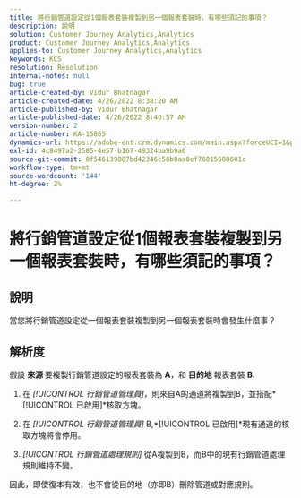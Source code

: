 ```yaml
---
title: 將行銷管道設定從1個報表套裝複製到另一個報表套裝時，有哪些須記的事項？
description: 說明
solution: Customer Journey Analytics,Analytics
product: Customer Journey Analytics,Analytics
applies-to: Customer Journey Analytics,Analytics
keywords: KCS
resolution: Resolution
internal-notes: null
bug: true
article-created-by: Vidur Bhatnagar
article-created-date: 4/26/2022 8:38:20 AM
article-published-by: Vidur Bhatnagar
article-published-date: 4/26/2022 8:40:57 AM
version-number: 2
article-number: KA-15865
dynamics-url: https://adobe-ent.crm.dynamics.com/main.aspx?forceUCI=1&pagetype=entityrecord&etn=knowledgearticle&id=7b416a33-3cc5-ec11-a7b6-0022480a1004
exl-id: 4c8497a2-2585-4e57-b167-49324ba9b9a0
source-git-commit: 0f546139887bd42346c58b8aa0ef76015688601c
workflow-type: tm+mt
source-wordcount: '144'
ht-degree: 2%

---
```


# 將行銷管道設定從1個報表套裝複製到另一個報表套裝時，有哪些須記的事項？

## 說明


當您將行銷管道設定從一個報表套裝複製到另一個報表套裝時會發生什麼事？


## 解析度


假設 <b>來源 </b>要複製行銷管道設定的報表套裝為 <b>A</b>，和 <b>目的地 </b>報表套裝 <b>B.</b>

1. 在 *[!UICONTROL 行銷管道管理員]*，則來自A的通道將複製到B，並搭配*[!UICONTROL 已啟用]*核取方塊。

1. 在 *[!UICONTROL 行銷管道管理員]* B,*[!UICONTROL 已啟用]*現有通道的核取方塊將會停用。

1. *[!UICONTROL 行銷管道處理規則]* 從A複製到B，而B中的現有行銷管道處理規則維持不變。

因此，即使復本有效，也不會從目的地（亦即B）刪除管道或對應規則。
